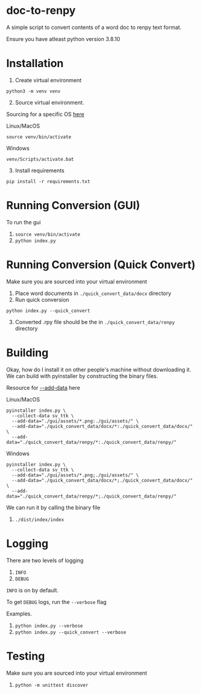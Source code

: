 # doc-to-renpy

A simple script to convert contents of a word doc to renpy text format.

Ensure you have atleast python version 3.8.10

# Installation

1. Create virtual environment
```
python3 -m venv venv
```

2. Source virtual environment.

Sourcing for a specific OS [here](https://docs.python.org/3/library/venv.html#module-venv)

Linux/MacOS
```
source venv/bin/activate
```

Windows
```
venv/Scripts/activate.bat
```

3. Install requirements
```
pip install -r requirements.txt
```

# Running Conversion (GUI)

To run the gui

1. `source venv/bin/activate`
2. `python index.py`

# Running Conversion (Quick Convert)

Make sure you are sourced into your virtual environment

1. Place word documents in `./quick_convert_data/docx` directory
2. Run quick conversion
```
python index.py --quick_convert
```
3. Converted .rpy file should be the in `./quick_convert_data/renpy` directory

# Building

Okay, how do I install it on other people's machine without downloading it. 
We can build with pyinstaller by constructing the binary files.

Resource for [--add-data](https://pyinstaller.org/en/stable/spec-files.html#adding-data-files) here

Linux/MacOS
```
pyinstaller index.py \
  --collect-data sv_ttk \
  --add-data="./gui/assets/*.png:./gui/assets/" \
  --add-data="./quick_convert_data/docx/*:./quick_convert_data/docx/" \
  --add-data="./quick_convert_data/renpy/*:./quick_convert_data/renpy/"
```

Windows
```
pyinstaller index.py \
  --collect-data sv_ttk \
  --add-data="./gui/assets/*.png;./gui/assets/" \
  --add-data="./quick_convert_data/docx/*;./quick_convert_data/docx/" \
  --add-data="./quick_convert_data/renpy/*;./quick_convert_data/renpy/"
```

We can run it by calling the binary file
1. `./dist/index/index`

# Logging

There are two levels of logging
1. `INFO`
1. `DEBUG`

`INFO` is on by default.

To get `DEBUG` logs, run the `--verbose` flag

Examples.
1. `python index.py --verbose`
2. `python index.py --quick_convert --verbose`

# Testing

Make sure you are sourced into your virtual environment

1. `python -m unittest discover`